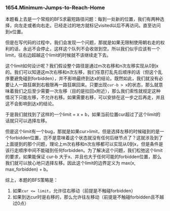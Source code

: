 ### 1654.Minimum-Jumps-to-Reach-Home

本题看上去是一个常规的BFS求最短路径问题：每到一处新的位置，我们有两种选择，向左走或者向右走。已经走过的地方就标记visited以后不再访问。直至访问到x位置。

但是在写代码的过程中，我们会发现一个问题，那就是如果无限制使用朝右走的权利的话，永远不会停止，这样这个队列不会收敛到空。所以我们似乎应该有一个limit，往右边超越这个limit的时候就不该继续走下去。

这个limit如何设计呢？我们假设整个路径是通过m次右移和n次左移实现从0到x的。我们可以知道这m次右移和n次左移，我们任意打乱先后顺序的话（但这个乱序要避免碰到forbidden），并不影响最终到达x的结论。既然如此，我们就没有必要让人一路狂飙到右极限再一路狂飙回来。只要出现```cur-b > x```的状态，那么就意味着我们之后至少需要一次左移（目的是拉回x附近），那么我们索性就规定这种情况下只能左移，不允许右移。如果需要右移，可以安排在这一步之后再走，并且这不会影响到达x的结论。

于是我们就找到了这样的一个limit = x + b，如果当前位置cur超过了这个limit的话就只可以选择左移。

但是这个limit有一个bug，那就是如果cur>limit，但是选择左移的时候碰到的是一个forbidden位置，岂不是意味着这个状态就没有任何后继节点了？这就涉及到了上面提到的那个问题，理论上m次右移和n次左移都可以实现从0到x，但是条件是该行走顺序中间不能碰到任何forbidden。为了解决这个问题，我们松弛这个limit的要求，如果能保证 cur-b 大于x、并且也大于任何可能的forbidden位置，那么我们就可以放心地只选择左移。因此这个limit的边界定义为 max(x, max_forbidden) + b。

综上，本题的BFS策略是：
1. 如果```cur <= limit```，允许往右移动（前提是不触碰forbidden）
2. 如果到达cur时是右移的，那么允许往左移动（前提是不触碰forbidden且不越过0点）
